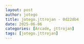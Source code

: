 ```yaml
---
layout: post
author: jotego
title: jotego.jttrojan - 0d22db4
date: 2025-06-06
categories: [Arcade, jttrojan]
tags: [jotego.jttrojan]
---
```



